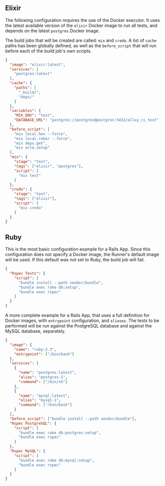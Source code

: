 ## Elixir

The following configuration requires the use of the Docker executor. It uses the
latest available version of the `elixir` Docker image to run all tests, and
depends on the latest `postgres` Docker image.

The build jobs that will be created are called: `mix` and `credo`. A list of
`cache` paths has been globally defined, as well as the `before_script` that
will run before each of the build job's own scripts.

```json
{
  "image": "elixir:latest",
  "services": [
    "postgres:latest"
  ],
  "cache": {
    "paths": [
      "_build/",
      "deps/"
    ]
  },
  "variables": {
    "MIX_ENV": "test",
    "DATABASE_URL": "postgres://postgres@postgres:5432/alloy_ci_test"
  },
  "before_script": [
    "mix local.hex --force",
    "mix local.rebar --force",
    "mix deps.get",
    "mix ecto.setup"
  ],
  "mix": {
    "stage": "test",
    "tags": ["elixir", "postgres"],
    "script": [
      "mix test"
    ]
  },
  "credo": {
    "stage": "test",
    "tags": ["elixir"],
    "script": [
      "mix credo"
    ]
  }
}
```

## Ruby

This is the most basic configuration example for a Rails App. Since this configuration
does not specify a Docker image, the Runner's default image will be used. If this
default was not set to Ruby, the build job will fail.

```json
{
  "Rspec Tests": {
    "script": [
      "bundle install --path vendor/bundle",
      "bundle exec rake db:setup",
      "bundle exec rspec"
    ]
  }
}

```

A more complete example for a Rails App, that uses a full definition for Docker
images, with `entrypoint` configuration, and `aliases`. The tests to be performed
will be run against the PostgreSQL database and against the MySQL database,
separately.

```json
{
  "image": {
    "name": "ruby:2.3",
    "entrypoint": ["/bin/bash"]
  },
  "services": [
    {
      "name": "postgres:latest",
      "alias": "postgres-1",
      "command": ["/bin/sh"]
    },
    {
      "name": "mysql:latest",
      "alias": "mysql-1",
      "command": ["/bin/bash"]
    }
  ],
  "before_script": ["bundle install --path vendor/bundle"],
  "Rspec PostgreSQL": {
    "script": [
      "bundle exec rake db:postgres:setup",
      "bundle exec rspec"
    ]
  },
  "Rspec MySQL": {
    "script": [
      "bundle exec rake db:mysql:setup",
      "bundle exec rspec"
    ]
  }
}
```
